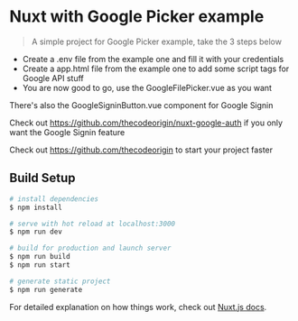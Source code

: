 # Nuxt with Google Picker example

> A simple project for Google Picker example, take the 3 steps below 

- Create a .env file from the example one and fill it with your credentials
- Create a app.html file from the example one to add some script tags for Google API stuff
- You are now good to go, use the GoogleFilePicker.vue as you want

There's also the GoogleSigninButton.vue component for Google Signin

Check out https://github.com/thecodeorigin/nuxt-google-auth if you only want the Google Signin feature

Check out https://github.com/thecodeorigin to start your project faster

## Build Setup

```bash
# install dependencies
$ npm install

# serve with hot reload at localhost:3000
$ npm run dev

# build for production and launch server
$ npm run build
$ npm run start

# generate static project
$ npm run generate
```

For detailed explanation on how things work, check out [Nuxt.js docs](https://nuxtjs.org).
